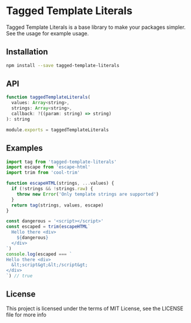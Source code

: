 Tagged Template Literals
=====================
Tagged Template Literals is a base library to make your packages simpler. See the usage for example usage.

## Installation

```sh
npm install --save tagged-template-literals
```

## API

```js
function taggedTemplateLiterals(
  values: Array<string>,
  strings: Array<string>,
  callback: ?((param: string) => string)
): string

module.exports = taggedTemplateLiterals
```

## Examples
```js
import tag from 'tagged-template-literals'
import escape from 'escape-html'
import trim from 'cool-trim'

function escapeHTML(strings, ...values) {
  if (!strings && !strings.raw) {
    throw new Error('Only template strings are supported')
  }
  return tag(strings, values, escape)
}

const dangerous = '<script></script>'
const escaped = trim(escapeHTML`
  Hello there <div>
    ${dangerous}
  </div>
`)
console.log(escaped === `
Hello there <div>
  &lt;script&gt;&lt;/script&gt;
</div>
`) // true
```

## License

This project is licensed under the terms of MIT License, see the LICENSE file for more info
